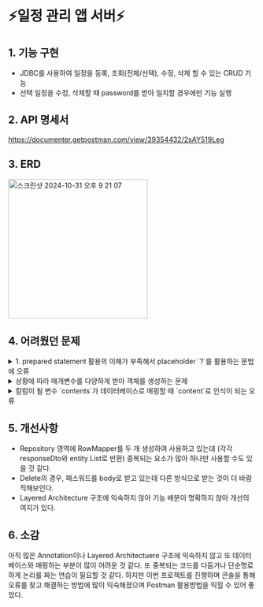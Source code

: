 # ⚡️일정 관리 앱 서버⚡️
## 1. 기능 구현
- JDBC를 사용하여 일정을 등록, 조회(전체/선택), 수정, 삭제 할 수 있는 CRUD 기능
- 선택 일정을 수정, 삭제할 때 password를 받아 일치할 경우에만 기능 실행
  
## 2. API 명세서
https://documenter.getpostman.com/view/39354432/2sAY519Leg

## 3. ERD
<img width="283" alt="스크린샷 2024-10-31 오후 9 21 07" src="https://github.com/user-attachments/assets/2298923b-08b0-4952-8c00-e5842d16d7d7">

## 4. 어려웠던 문제
<details>
<summary>1. prepared statement 활용의 이해가 부족해서 placeholder `?`를 활용하는 문법에 오류 </summary>
<div markdown="1">
  <br>
```java
jdbcTemplate.query("select * from schedules where user_name = '?' order by updated_at desc", scheduleRowMapper(), userName);
```
처음에 `user_name`이 String 타입으로 들어가야하기때문에 동적인 `?`값을 따옴표로 감쌌는데 다음과 같은 에러가 발생하였다.

<img width="847" alt="2" src="https://github.com/user-attachments/assets/6577fc9e-40c3-41ec-8103-8a83fd949f2b">

하지만 이미 이후에 userName이라는 String 값을 넣어주기 때문에 ₩?₩에 따로 따옴표 처리를 해주지 않아도 되었다. 
```java
jdbcTemplate.query("select * from schedules where user_name = ? order by updated_at desc", scheduleRowMapper(), userName);
```
</div>
</details>

<details>
<summary> 상황에 따라 매개변수를 다양하게 받아 객체를 생성하는 문제 </summary>
<div markdown="1">
  <br>
그 때 그 때 다른 매개변수를 받아 객체를 생성하고 싶은데 생성자를 여러개 만들 수 있다는 사실을 잊고 다음과 같은 오류를 맞이하였다.  

<img width="1061" alt="스크린샷 2024-11-06 오후 4 54 40" src="https://github.com/user-attachments/assets/294e2d6d-16a9-4d4a-addb-5aec9078fbf3">  

Schedule 클래스에 클래스의 모든 필드를 매개변수로 생성하는 `@AllArgsConstructor` 이라는 Lombok Annotation을 사용하여 간편하게 새로운 생성자를 생성하였다.  
</div>
</details>

<details>
<summary> 칼럼이 될 변수 `contents`가 데이터베이스로 매핑할 때 `content`로 인식이 되는 오류</summary>
<div markdown="1">
  <br>
검색으로 content라는 변수가 있는지 오타가 났는지 검사하고 디버깅을 돌려보아도 요소가 모두 `contents` 로 적용되어야 하는데 실행을 돌리면 `content`로 인식이 되었다.

<img width="1165" alt="스크린샷 2024-11-08 오전 12 40 35" src="https://github.com/user-attachments/assets/79b5fdc4-44c0-47a6-bade-0bb82edf1869">

칼럼명도 오류에 맞추어 `content` 로 바꾸면 해결이 되는 것을 보아 매핑 과정에 오류가 생기는 것 같았고 schema를 여러번 삭제하고 재작성하는 과정에서 해결이 되어 정확한 원인을 파악하지 못하게 되었다. (처음 몇 번의 삭제/재작성 과정에서는 해결되지 않았다.)
</div>
</details>

## 5. 개선사항
- Repository 영역에 RowMapper를 두 개 생성하여 사용하고 있는데 (각각 responseDto와 entity List로 반환) 중복되는 요소가 많아 하나만 사용할 수도 있을 것 같다.
- Delete의 경우, 패스워드를 body로 받고 있는데 다른 방식으로 받는 것이 더 바람직해보인다.
- Layered Architecture 구조에 익숙하지 않아 기능 배분이 명확하지 않아 개선의 여지가 있다.
## 6. 소감
아직 많은 Annotation이나 Layered Architectuere 구조에 익숙하지 않고 또 데이터베이스와 매핑하는 부분이 많이 어려운 것 같다. 
또 중복되는 코드를 다듬거나 단순명료하게 논리를 짜는 연습이 필요할 것 같다.
하지만 이번 프로젝트를 진행하며 콘솔을 통해 오류를 찾고 해결하는 방법에 많이 익숙해졌으며 Postman 활용방법을 익힐 수 있어 좋았다.
